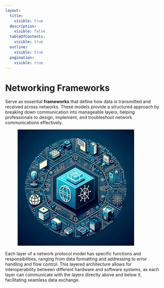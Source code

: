 ```yaml
---
layout:
  title:
    visible: true
  description:
    visible: false
  tableOfContents:
    visible: true
  outline:
    visible: true
  pagination:
    visible: true
---
```


# Networking Frameworks

Serve as essential **frameworks** that define how data is transmitted and received across networks. These models provide a structured approach by breaking down communication into manageable layers, helping professionals to design, implement, and troubleshoot network communications effectively.

<figure><img src="../../.gitbook/assets/image (26) (1).png" alt="" width="375"><figcaption></figcaption></figure>

Each layer of a network protocol model has specific functions and responsibilities, ranging from data formatting and addressing to error handling and flow control. This layered architecture allows for interoperability between different hardware and software systems, as each layer can communicate with the layers directly above and below it, facilitating seamless data exchange.
